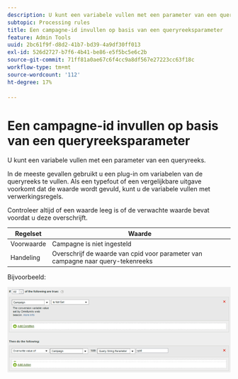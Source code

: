 ```yaml
---
description: U kunt een variabele vullen met een parameter van een queryreeks.
subtopic: Processing rules
title: Een campagne-id invullen op basis van een queryreeksparameter
feature: Admin Tools
uuid: 2bc61f9f-d8d2-41b7-bd39-4a9df30ff013
exl-id: 526d2727-b7f6-4b41-be86-e5f5bc5e6c2b
source-git-commit: 71ff81a0ae67c6f4cc9a8df567e27223cc63f18c
workflow-type: tm+mt
source-wordcount: '112'
ht-degree: 17%

---
```


# Een campagne-id invullen op basis van een queryreeksparameter

U kunt een variabele vullen met een parameter van een queryreeks.

In de meeste gevallen gebruikt u een plug-in om variabelen van de queryreeks te vullen. Als een typefout of een vergelijkbare uitgave voorkomt dat de waarde wordt gevuld, kunt u de variabele vullen met verwerkingsregels.

Controleer altijd of een waarde leeg is of de verwachte waarde bevat voordat u deze overschrijft.

| Regelset | Waarde |
|---|---|
| Voorwaarde | Campagne is niet ingesteld |
| Handeling | Overschrijf de waarde van cpid voor parameter van campagne naar query-tekenreeks |

Bijvoorbeeld:

![](assets/set-campaign-conditionally.png)
